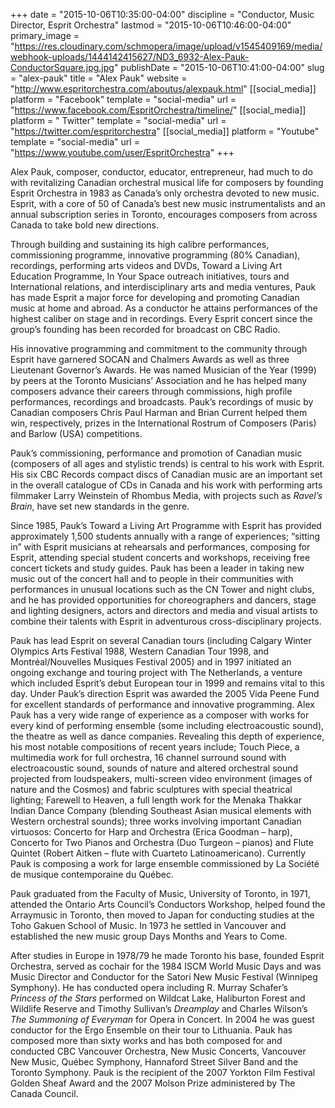 +++
date = "2015-10-06T10:35:00-04:00"
discipline = "Conductor, Music Director, Esprit Orchestra"
lastmod = "2015-10-06T10:46:00-04:00"
primary_image = "https://res.cloudinary.com/schmopera/image/upload/v1545409169/media/webhook-uploads/1444142415627/ND3_6932-Alex-Pauk-ConductorSquare.jpg.jpg"
publishDate = "2015-10-06T10:41:00-04:00"
slug = "alex-pauk"
title = "Alex Pauk"
website = "http://www.espritorchestra.com/aboutus/alexpauk.html"
[[social_media]]
platform = "Facebook"
template = "social-media"
url = "https://www.facebook.com/EspritOrchestra/timeline/"
[[social_media]]
platform = " Twitter"
template = "social-media"
url = "https://twitter.com/espritorchestra"
[[social_media]]
platform = "Youtube"
template = "social-media"
url = "https://www.youtube.com/user/EspritOrchestra"
+++

Alex Pauk, composer, conductor, educator, entrepreneur, had much to do with revitalizing Canadian orchestral musical life for composers by founding Esprit Orchestra in 1983 as Canada’s only orchestra devoted to new music. Esprit, with a core of 50 of Canada’s best new music instrumentalists and an annual subscription series in Toronto, encourages composers from across Canada to take bold new
directions.

Through building and sustaining its high calibre performances, commissioning programme, innovative programming (80% Canadian), recordings, performing arts videos and DVDs, Toward a Living Art Education Programme, In Your Space outreach initiatives, tours and International relations, and interdisciplinary arts and media ventures, Pauk has made Esprit a major force for developing and promoting Canadian music at home and abroad. As a conductor he attains performances of the highest caliber on stage and in recordings. Every Esprit concert since the group’s founding has been recorded for broadcast on CBC Radio.

His innovative programming and commitment to the community through Esprit have garnered SOCAN and Chalmers Awards as well as three Lieutenant Governor’s Awards. He was named Musician of the Year (1999) by peers at the Toronto Musicians’ Association and he has helped many composers advance their careers through commissions, high profile performances, recordings and broadcasts. Pauk’s recordings of music by Canadian composers Chris Paul Harman and Brian Current helped them win, respectively, prizes in the International Rostrum of Composers (Paris) and Barlow (USA) competitions. 

Pauk’s commissioning, performance and promotion of Canadian music (composers of all ages and stylistic trends) is central to his work with Esprit. His six CBC Records compact discs of Canadian music are an important set in the overall catalogue of CDs in Canada and his work with performing arts filmmaker Larry Weinstein of Rhombus Media, with projects such as *Ravel’s Brain*, have set new standards in the genre. 

Since 1985, Pauk’s Toward a Living Art Programme with Esprit has provided approximately 1,500 students annually with a range of experiences; “sitting in” with Esprit musicians at rehearsals and performances, composing for Esprit, attending special student concerts and workshops, receiving free concert tickets and study guides. Pauk has been a leader in taking new music out of the concert hall and to people in their communities with performances in unusual locations such as the CN Tower and night clubs, and he has provided opportunities for choreographers and dancers, stage and lighting designers, actors and directors and
media and visual artists to combine their talents with Esprit in adventurous cross-disciplinary projects.

Pauk has lead Esprit on several Canadian tours (including Calgary Winter Olympics Arts Festival 1988, Western Canadian Tour 1998, and Montréal/Nouvelles Musiques Festival 2005) and in 1997 initiated an ongoing exchange and touring project with The Netherlands, a venture which included Esprit’s debut European tour in 1999 and remains vital to this day. Under Pauk’s direction Esprit was awarded the 2005 Vida Peene Fund for excellent standards of performance and innovative programming. Alex Pauk has a very wide range of experience as a composer with works for every kind of performing ensemble (some including electroacoustic sound), the theatre as well as dance companies. Revealing this depth of experience, his most notable compositions of recent years include; Touch Piece, a multimedia work for full orchestra, 16 channel surround sound with electroacoustic sound, sounds of nature and altered orchestral sound projected from loudspeakers, multi-screen video environment (images of nature and the Cosmos) and fabric sculptures with special theatrical lighting; Farewell to Heaven, a full length work for the Menaka Thakkar Indian Dance Company (blending Southeast Asian musical elements with Western orchestral sounds); three works involving important Canadian virtuosos: Concerto for Harp and Orchestra (Erica Goodman – harp), Concerto for Two Pianos and Orchestra (Duo Turgeon – pianos) and Flute Quintet (Robert Aitken – flute with Cuarteto Latinoamericano). Currently Pauk is composing a work for large ensemble commissioned by La Société de musique contemporaine du Québec.

Pauk graduated from the Faculty of Music, University of Toronto, in 1971, attended the Ontario Arts Council’s Conductors Workshop, helped found the Arraymusic in Toronto, then moved to Japan for conducting studies at the Toho Gakuen School of Music. In 1973 he settled in Vancouver and established the new music group Days Months and Years to Come.

After studies in Europe in 1978/79 he made Toronto his base, founded Esprit Orchestra, served as cochair for the 1984 ISCM World Music Days and was Music Director and Conductor for the Satori New Music Festival (Winnipeg Symphony). He has conducted opera including R. Murray Schafer’s *Princess of the Stars* performed on Wildcat Lake, Haliburton Forest and Wildlife Reserve and Timothy Sullivan’s *Dreamplay* and Charles Wilson’s *The Summoning of Everyman* for Opera in Concert. In 2004 he was guest conductor for the Ergo Ensemble on their tour to Lithuania. Pauk has composed more than sixty works and has both composed for and conducted CBC Vancouver Orchestra, New Music Concerts, Vancouver New Music, Québec Symphony, Hannaford Street Silver Band and the Toronto Symphony. Pauk is the recipient of the 2007 Yorkton Film Festival Golden Sheaf Award and the 2007 Molson Prize administered by The Canada Council. 
